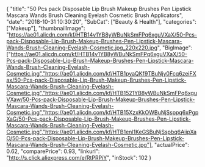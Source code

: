 {
	"title": "50 Pcs pack Disposable Lip Brush Makeup Brushes Pen Lipstick Mascara Wands Brush Cleaning Eyelash Cosmetic Brush Applicators",
	"date": "2018-10-31 10:30:20",
	"SubCat": ["Beauty & Health"],
	"categories": ["Makeup"],
	"thumbnailImage": "https://ae01.alicdn.com/kf/HTB14v1YB8yWBuNkSmFPq6xguVXaX/50-Pcs-pack-Disposable-Lip-Brush-Makeup-Brushes-Pen-Lipstick-Mascara-Wands-Brush-Cleaning-Eyelash-Cosmetic.jpg_220x220.jpg",
	"BigImage": ["https://ae01.alicdn.com/kf/HTB14v1YB8yWBuNkSmFPq6xguVXaX/50-Pcs-pack-Disposable-Lip-Brush-Makeup-Brushes-Pen-Lipstick-Mascara-Wands-Brush-Cleaning-Eyelash-Cosmetic.jpg","https://ae01.alicdn.com/kf/HTB1pyaQKf9TBuNjy0Fcq6zeiFXax/50-Pcs-pack-Disposable-Lip-Brush-Makeup-Brushes-Pen-Lipstick-Mascara-Wands-Brush-Cleaning-Eyelash-Cosmetic.jpg","https://ae01.alicdn.com/kf/HTB1521YB8yWBuNkSmFPq6xguVXaw/50-Pcs-pack-Disposable-Lip-Brush-Makeup-Brushes-Pen-Lipstick-Mascara-Wands-Brush-Cleaning-Eyelash-Cosmetic.jpg","https://ae01.alicdn.com/kf/HTB15XzxKkOWBuNjSsppq6xPgpXaG/50-Pcs-pack-Disposable-Lip-Brush-Makeup-Brushes-Pen-Lipstick-Mascara-Wands-Brush-Cleaning-Eyelash-Cosmetic.jpg","https://ae01.alicdn.com/kf/HTB1enl1KeGSBuNjSspbq6AiipXaO/50-Pcs-pack-Disposable-Lip-Brush-Makeup-Brushes-Pen-Lipstick-Mascara-Wands-Brush-Cleaning-Eyelash-Cosmetic.jpg"],
	"actualPrice": 0.62,
	"comparePrice": 0.93,
	"linkurl": "http://s.click.aliexpress.com/e/RtPRPiY",
	"inStock": 102
}

